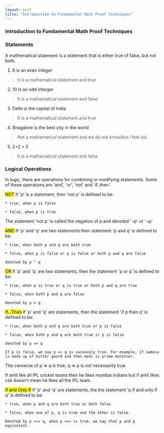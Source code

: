 ```yaml
---
layout: post
title: "Introduction to Fundamental Math Proof Techniques"
---
```


### Introduction to Fundamental Math Proof Techniques




### Statements

A mathematical statement is a statement that is either true of false, but not both.

1) 6 is an even integer
> It is a mathematical statement and true

2) 10 is an odd interger
> It is a mathematical statement and false

3) Delhi is the capital of India
> It is a mathematical statement and true

4) Bnagalore is the best city in the world
> Not a mathematical statement and we do not know(but i feel so)

5) 2+2 = 5 
> It is a mathematical statement and false


### Logical Operations

In logic, there are operations for combining or modifying statements. Some of these operations are 'and', 'or', 'not' and 'if..then'.

<mark>NOT</mark> If 'p' is a statement, then 'not p' is defined to be:

	* true, when p is false

	* false, when p is true

The statement 'not p' is called the negation of p and denoted '¬p' or '~p'


<mark>AND</mark> If 'p' and 'q' are two statements then statement 'p and q' is defined to be:

	* true, when both p and q are both true

	* false, when p is false or q is false or both p and q are false

	denoted by p ^ q

<mark>OR</mark> If 'p' and 'q' are two statements, then the statement 'p or q' is defined to be:

	* true, when p is true or q is true or both p and q are true

	* false, when both p and q are false

	denoted by p ∨ q


<mark>If...Then</mark> If 'p' and 'q' are statements, then the statement 'if p then q' is defined to be:

	* true, when both p and q are both true or p is false

	* false, when both p and q are both true ir p is false

	denoted by p => q

	If p is false, we say p => q is vacuously true. For example, if samosa is made up of bitter gourd and than modi is prime minister.

The converse of p => q is true, q => p is not necessarily true.

If amit like all IPL cricket teams then he likes mumbai indians but if amit likes csk doesn't mean he likes all the IPL team.

<mark>If and Only If</mark> If 'p'  and 'q' are statements, the the statement 'p if and only if q' is defined to be:

	* true, when p and q are both true or both false

	* false, when one of p, q is true and the other is false.

	Denoted by p <=> q, when p <=> is true, we say that p and q equivalent.